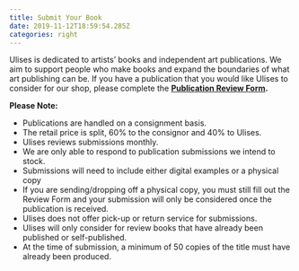 ```yaml
---
title: Submit Your Book
date: 2019-11-12T18:59:54.285Z
categories: right
---
```


Ulises is dedicated to artists’ books and independent art publications. We aim to support people who make books and expand the boundaries of what art publishing can be. If you have a publication that you would like Ulises to consider for our shop, please complete the **[Publication Review Form](https://formfacade.com/public/112249199778780145474/all/form/1FAIpQLSe1SAV81fyD0-95YBEViGFzc2j3Bo9deIDyjHSNJV4hPIYSVQ).**

**Please Note:**

- Publications are handled on a consignment basis.
- The retail price is split,​ 60​% to the consignor and 40%​ to Ulises.
- Ulises reviews submissions monthly.​​
- We are only able to respond to publication submissions we intend to stock.
- ​Submissions will need to include either digital examples or a physical copy​
- ​If you are sending/dropping off a physical copy, you must still fill out the Review Form and your submission will only be considered once the publication is received. ​
- Ulises does not offer pick-up or return service for submissions.​
- Ulises will only consider for review books that have already been published or self-published.
- ​At the time of submission, a minimum of 50 copies of the title must have already been produced.​
